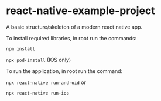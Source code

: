 # react-native-example-project
A basic structure/skeleton of a modern react native app.

To install required libraries, in root run the commands:

`npm install`

`npx pod-install` (IOS only)


To run the application, in root run the command:

`npx react-native run-android` or

`npx react-native run-ios`
